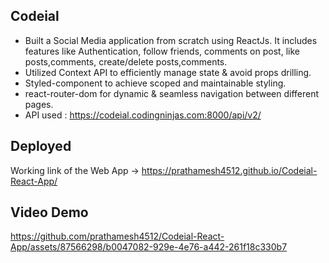 ## Codeial
- Built a Social Media application from scratch using ReactJs. It includes features like Authentication, follow friends, comments on post, like posts,comments, create/delete posts,comments.
- Utilized Context API to efficiently manage state & avoid props drilling.
- Styled-component to achieve scoped and maintainable styling.
- react-router-dom for dynamic & seamless navigation between different pages.
- API used : https://codeial.codingninjas.com:8000/api/v2/
## Deployed
Working link of the Web App -> https://prathamesh4512.github.io/Codeial-React-App/
## Video Demo



https://github.com/prathamesh4512/Codeial-React-App/assets/87566298/b0047082-929e-4e76-a442-261f18c330b7




